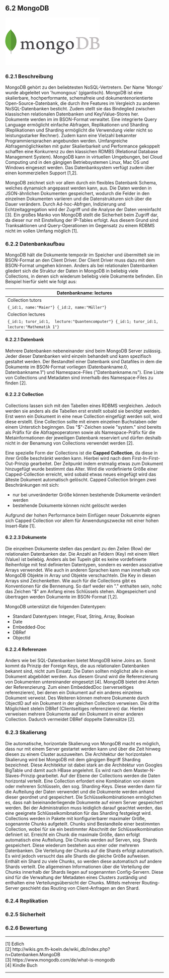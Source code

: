 
## 6.2 MongoDB
<img src="./images/LogoMongoDB.jpg" alt="Logo Mongo DB" style="width: 300px;"/>

### 6.2.1 Beschreibung
MongoDB gehört zu den beliebtesten NoSQL-Vertretern. Der Name 'Mongo' wurde abgeleitet von 'humongous' (gigantisch). MongoDB ist eine skalierbare, hochperformante, schemafreie und dokumentenorientierte Open-Source-Datenbank, die durch ihre Features im Vergleich zu anderen NoSQL-Datenbanken besticht. Zudem stellt sie das Bindeglied zwischen klassischen relationalen Datenbanken und Key/Value-Stores her. Dokumente werden im im BSON-Format verwaltet. Eine integrierte Query Language ermöglicht einfache Abfragen, Replikationen und Sharding (Replikationen und Sharding ermöglicht die Verwendung vieler nicht so leistungsstarker Rechner). Zudem kann eine Vielzahl bekannter Programmiersprachen angebunden werden. Umfangreiche Abfragemöglichkeiten mit guter Skalierbarkeit und Performance gekoppelt schaffen eine Konkurrenz zu den klassichen RDMBS (Relational Database Management System). MongoDB kann in virtuellen Umgebungen, bei Cloud Computing und in den gängigen Betriebsystemen Linux, Mac OS und Windows eingesezt werden. Das Datenbanksystem verfügt zudem über einen kommerziellen Support [1,2].

MongoDB zeichnet sich vor allem durch ein flexibles Datenbank Schema, welches dynamsich angepasst werden kann, aus. Die Daten werden in JSON-ähnlichen Dokumenten gespeichert, wodurch die Felder in den einzelnen Dokumenten variieren und die Datenstrukturen sich über die Dauer verändern. Durch Ad-hoc-Abfrgen, Indizierung und Echtzeitaggregation wird der Zugriff und die Analyse der Daten vereinfacht [3]. 
Ein großes Manko von MongoDB stellt die Sicherheit beim Zugriff dar, da dieser nur mit Einstellung der IP-Tables erfolgt. Aus diesem Grund sind Tranksaktionen und Query-Operationen im Gegensatz zu einem RDBMS nicht im vollen Umfang möglich [1]. 


### 6.2.2 Datenbankaufbau

MongoDB hält die Dokumente temporär im Speicher und übermittelt sie im BSON-Format an den Client Driver. Der Client Driver muss dazu mit dem BSON-Format umgehen können. Anders als bei relationalen Datenbanken gliedert sich die Struktur der Daten in MongoDB in beliebig viele Collections, in denen sich wiederum beliebig viele Dokumente befinden. Ein Beispiel hierfür sieht wie folgt aus:

| Datenbankname: lectures  				|
|-------------------------------------------------------|
| Collection tutors   |
| ```{_id:1, name:"Maier"} {_id:2, name:"Müller"} ``` |
| Colection lectures 						 | 
| ```{_id:1; turor_id:1,  lecture:"Quantencomputer"} {_id:1; turor_id:1,  lecture:"Mathematik 1"}``` | 



#### 6.2.2.1 Datenbank
Mehrere Datenbanken nebeneinander sind beim MongoDB Server zulässig. Jeder dieser Datenbanken wird einzeln behandelt und kann spezifisch gestaltet werden. Der Bestandteil einer Datenbank sind Datafiles in dem die Dokumente im BSON-Format vorliegen (Datenbankname.0, Datenbankname.1") und Namespace-Files ("Datenbankname.ns"). Eine Liste von Collections und Metadaten sind innerhalb des Namespace-Files zu finden [2].

#### 6.2.2.2 Collection
Collections lassen sich mit den Tabellen eines RDBMS vergleichen. Jedoch werden sie anders als die Tabellen erst erstellt sobald sie benötigt werden. Erst wenn ein Dokument in eine neue Collection eingefügt werden soll, wird diese erstellt. Eine Collection sollte mit einem einzelnen Buchstaben oder einem Unterstich beginngen. Das "$"-Zeichen sowie "system." sind bereits als Präfix für die Abfrageoperatoren sowie als Namespace-Präfix für die Metainformationen der jeweiligen Datenbank reserviert und dürfen deshalb nicht in der Benamung von Collections verwendet werden [2].  

Eine spezielle Form der Collections ist die **Capped Collection**, da diese in ihrer Größe beschränkt werden kann. Hierbei wird nach dem First-In-First-Out-Prinzip gearbeitet. Der Zeitpunkt indem erstmalig etwas zum Dokument hinzugefügt wurde bestimmt das Alter. Wird die vordefinierte Größe einer Capped-Collection erreicht, wird sobald etwas neues eingefügt wird das älteste Dokument automatisch gelöscht. Capped Collection bringen zwei Beschränkungen mit sich:

* nur bei unveränderter Größe können bestehende Dokumente verändert werden 
* bestehende Dokumente können nicht gelöscht werden

Aufgrund der hohen Performance beim Einfügen neuer Dokuemnte eignen sich Capped Collection vor allem für Anwendungszwecke mit einer hohen Insert-Rate  [1].

#### 6.2.2.3 Dokumente

Die einzelnen Dokumente stellen das pendant zu den Zeilen (Row) der relationalen Datenbanken dar. Die Anzahl an Feldern (Key) mit einem Wert (Value) ist beliebig. Anders als bei Tupeln gibt es keine vordefinierte Reihenfolge mit fest definierten Datentypen, sondern es werden assoziative Arrays verwendet. Wie auch in anderen Sprachen kann man innerhalb von MongoDB Objekte in Array und Objekte verschachteln. Die Key in diesen Arrays sind Zeichenketten. Wie auch für die Collections gibt es Konventionen für die Bennenung. So darf weder ein "." enthalten sein, nohc das Zeichen "$" am Anfang eines Schlüssels stehen. Abgespeichert und übertragen werden Dokumente im BSON-Format [1,2].


MongoDB unterstützt die folgenden Datentypen:

* Standard Datentypen: Integer, Float, String, Array, Boolean
* Date
* Embedded-Doc
* DBRef
* ObjectId

#### 6.2.2.4 Referenzen
Anders wie bei SQL-Datenbanken bietet MongoDB keine Joins an. Somit kommt da Prinzip der Foreign Keys, die aus relationalen Datenbanken bekannt sind, nicht zum Einsatz. Die Daten sollten möglichst alle in einem Dokument abgebildet werden. Aus diesem Grund wird die Referenzierung von Dokumenten untereinander eingesetzt [4]. MongoDB bietet drei Arten der Referenzierung. Zum einen EmbeddedDoc (serverseitiges referenzieren), bei denen ein Dokument auf ein anderes einzelnes Dokument verweist. Des Weiteren können mehrere Dokumente durch ObjectID auf ein Dokument in der gleichen Collection verweisen. Die dritte Möglichkeit steleln DBRef (Clientseitiges referenzieren) dar. Hierbei verweisen mehrere Dokumente auf ein Dokument in einer anderen Collection. Dadurch vermeidet DBRef doppelte Datensätze [2].


### 6.2.3 Skalierung
Die automatische, horizontale Skalierung von MongoDB macht es möglich, dass nur mit einem Server gestartet werden kann und über die Zeit hinweg diesen zu einem Cluster auszuweiten. Die Architektur der horizontalen Skalierung wird bei MongoDB mit dem gängigen Begriff Sharding bezeichnet. Diese Architektur ist dabei stark an die Architektur von Googles BigTable und damit auch HBase angelehnt. Es wird nach dem Master-N-Slaves-Prinzip gearbeitet. Auf der Ebene der Collections werden die Daten horizontal verteilt. Eine Collection erfordert eine Kombination von einem oder mehreren Schlüsseln, den sog. Sharding-Keys. Diese werden dann für die Aufteilung der Daten verwendet und die Dokumente werden anhand dieser geordnet und gespeichert. Die Schlüsselkombinationen ermöglichen es, dass nah beieinanderliegende Dokumente auf einem Server gespeichert werden. Bei der Administration muss leidiglich darauf geachtet werden, das eine geeignete Schlüsselkomibnation für das Sharding festgelegt wird.
Collections werden in Pakete mit konfigurierbarer maximaler Größe, sogenannte Chunks aufgeteilt. Chunks sind Bestandteile einer bestimmten Collection, wobei für sie ein bestimmter Abschnitt der Schlüsselkombination definiert ist. Erreicht ein Chunk die maximale Größe, dann erfolgt automatisch eine Aufteilung.
Die Chunks werden auf Serven, sog. Shards gespeichert. Diese wiederum bestehen aus einer oder mehreren Datenbanken. Die Verteilung der Chunks auf die Shards erfolgt automatisch. Es wird jedoch versucht das alle Shards die gleiche Größe aufweisen. Enthält ein Shard zu viele Chunks, so werden diese automatisch auf andere Shards verteilt.
Die allgemeinen Informationen über die Verteilung der Chunks innerhalb der Shards liegen auf sogenannten Config-Servern. Diese sind für die Verwaltung der Metadaten eines Clusters zuständig und enthalten eine Verteilungsübersicht der Chunks. Mittels mehrerer Routing-Server geschieht das Routing von Client-Anfragen an den Shard.



### 6.2.4 Replikation
### 6.2.5 Sicherheit
### 6.2.6 Bewertung






<hr>
[1] Edlich <br>
[2] http://wikis.gm.fh-koeln.de/wiki_db/index.php?n=Datenbanken.MongoDB <br>
[3] https://www.mongodb.com/de/what-is-mongodb <br>
[4] Kindle Buch 

<hr>
